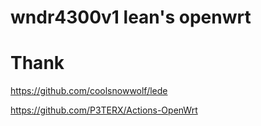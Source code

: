 # wndr4300v1 lean's openwrt

# Thank
 https://github.com/coolsnowwolf/lede
 
 https://github.com/P3TERX/Actions-OpenWrt
